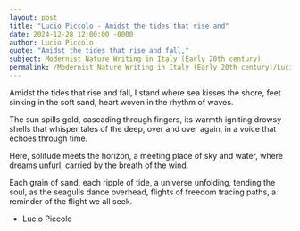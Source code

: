 ```yaml
---
layout: post
title: "Lucio Piccolo - Amidst the tides that rise and"
date: 2024-12-28 12:00:00 -0000
author: Lucio Piccolo
quote: "Amidst the tides that rise and fall,"
subject: Modernist Nature Writing in Italy (Early 20th century)
permalink: /Modernist Nature Writing in Italy (Early 20th century)/Lucio Piccolo/Lucio Piccolo - Amidst the tides that rise and
---
```


Amidst the tides that rise and fall,
I stand where sea kisses the shore,
feet sinking in the soft sand,
heart woven in the rhythm of waves.

The sun spills gold,
cascading through fingers,
its warmth igniting drowsy shells
that whisper tales of the deep,
over and over again,
in a voice that echoes through time.

Here, solitude meets the horizon,
a meeting place of sky and water,
where dreams unfurl,
carried by the breath of the wind.

Each grain of sand,
each ripple of tide,
a universe unfolding, tending the soul,
as the seagulls dance overhead,
flights of freedom tracing paths,
a reminder of the flight we all seek.


- Lucio Piccolo
